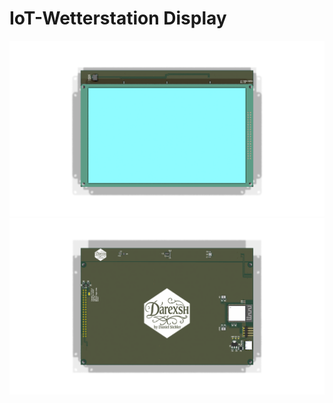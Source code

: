 # IoT-Wetterstation Display
<!-- Keep this line! Rendered picture of PCB is going to be displayed after Production files are pushed to branch! -->
![](./Docs/board_preview_top_2025-09-12_fc06468.png)
![](./Docs/board_preview_bottom_2025-09-12_fc06468.png)
